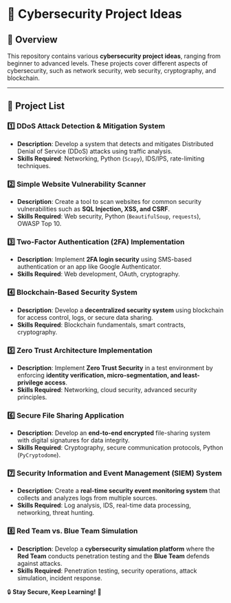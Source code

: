 # 🔐 Cybersecurity Project Ideas

## 📌 Overview
This repository contains various **cybersecurity project ideas**, ranging from beginner to advanced levels. These projects cover different aspects of cybersecurity, such as network security, web security, cryptography, and blockchain.

---

## 🚀 Project List

### 1️⃣ DDoS Attack Detection & Mitigation System
- **Description**: Develop a system that detects and mitigates Distributed Denial of Service (DDoS) attacks using traffic analysis.
- **Skills Required**: Networking, Python (`Scapy`), IDS/IPS, rate-limiting techniques.

### 2️⃣ Simple Website Vulnerability Scanner
- **Description**: Create a tool to scan websites for common security vulnerabilities such as **SQL Injection, XSS, and CSRF**.
- **Skills Required**: Web security, Python (`BeautifulSoup`, `requests`), OWASP Top 10.

### 3️⃣ Two-Factor Authentication (2FA) Implementation
- **Description**: Implement **2FA login security** using SMS-based authentication or an app like Google Authenticator.
- **Skills Required**: Web development, OAuth, cryptography.

### 4️⃣ Blockchain-Based Security System
- **Description**: Develop a **decentralized security system** using blockchain for access control, logs, or secure data sharing.
- **Skills Required**: Blockchain fundamentals, smart contracts, cryptography.

### 5️⃣ Zero Trust Architecture Implementation
- **Description**: Implement **Zero Trust Security** in a test environment by enforcing **identity verification, micro-segmentation, and least-privilege access**.
- **Skills Required**: Networking, cloud security, advanced security principles.

### 6️⃣ Secure File Sharing Application
- **Description**: Develop an **end-to-end encrypted** file-sharing system with digital signatures for data integrity.
- **Skills Required**: Cryptography, secure communication protocols, Python (`PyCryptodome`).

### 7️⃣ Security Information and Event Management (SIEM) System
- **Description**: Create a **real-time security event monitoring system** that collects and analyzes logs from multiple sources.
- **Skills Required**: Log analysis, IDS, real-time data processing, networking, threat hunting.

### 8️⃣ Red Team vs. Blue Team Simulation
- **Description**: Develop a **cybersecurity simulation platform** where the **Red Team** conducts penetration testing and the **Blue Team** defends against attacks.
- **Skills Required**: Penetration testing, security operations, attack simulation, incident response.

🔒 **Stay Secure, Keep Learning!** 🚀
